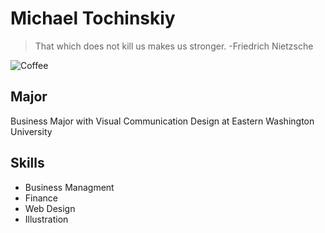 # Michael Tochinskiy

> That which does not kill us makes us stronger. -Friedrich Nietzsche

![Coffee](https://www.quirkbooks.com/wp-content/uploads/2015/04/coffee20writing.gif) 

## Major
Business Major with Visual Communication Design at Eastern Washington University

## Skills
* Business Managment
* Finance
* Web Design
* Illustration
